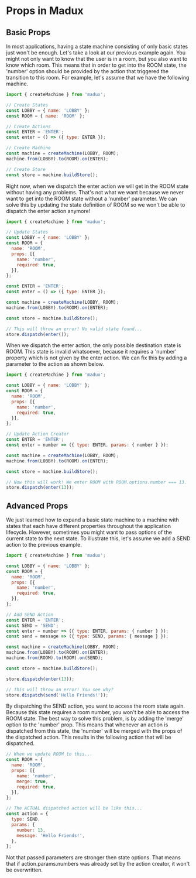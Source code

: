 
# Props in Madux

## Basic Props

In most applications, having a state machine consisting of only basic states just won't be enough. Let's take a look at our previous example again. You might not only want to know that the user is in a room, but you also want to know which room. This means that in order to get into the ROOM state, the 'number' option should be provided by the action that triggered the transition to this room. For example, let's assume that we have the following machine.

```js
import { createMachine } from 'madux';

// Create States
const LOBBY = { name: 'LOBBY' };
const ROOM = { name: 'ROOM' };

// Create Actions
const ENTER = 'ENTER';
const enter = () => ({ type: ENTER });

// Create Machine
const machine = createMachine(LOBBY, ROOM);
machine.from(LOBBY).to(ROOM).on(ENTER);

// Create Store
const store = machine.buildStore();
```

Right now, when we dispatch the enter action we will get in the ROOM state without having any problems. That's not what we want because we never want to get into the ROOM state without a 'number' parameter. We can solve this by updating the state definition of ROOM so we won't be able to dispatch the enter action anymore!

```js
import { createMachine } from 'madux';

// Update States
const LOBBY = { name: 'LOBBY' };
const ROOM = {
  name: 'ROOM',
  props: [{
    name: 'number',
    required: true,
  }],
};

const ENTER = 'ENTER';
const enter = () => ({ type: ENTER });

const machine = createMachine(LOBBY, ROOM);
machine.from(LOBBY).to(ROOM).on(ENTER);

const store = machine.buildStore();

// This will throw an error! No valid state found...
store.dispatch(enter());
```

When we dispatch the enter action, the only possible destination state is ROOM. This state is invalid whatsoever, because it requires a 'number' property which is not given by the enter action. We can fix this by adding a parameter to the action as shown below.

```js
import { createMachine } from 'madux';

const LOBBY = { name: 'LOBBY' };
const ROOM = {
  name: 'ROOM',
  props: [{
    name: 'number',
    required: true,
  }],
};

// Update Action Creator
const ENTER = 'ENTER';
const enter = number => ({ type: ENTER, params: { number } });

const machine = createMachine(LOBBY, ROOM);
machine.from(LOBBY).to(ROOM).on(ENTER);

const store = machine.buildStore();

// Now this will work! We enter ROOM with ROOM.options.number === 13.
store.dispatch(enter(13));
```

## Advanced Props

We just learned how to expand a basic state machine to a machine with states that each have different properties throughout the application lifecycle. However, sometimes you might want to pass options of the current state to the next state. To illustrate this, let's assume we add a SEND action to the previous example.

```js
import { createMachine } from 'madux';

const LOBBY = { name: 'LOBBY' };
const ROOM = {
  name: 'ROOM',
  props: [{
    name: 'number',
    required: true,
  }],
};

// Add SEND Action
const ENTER = 'ENTER';
const SEND = 'SEND';
const enter = number => ({ type: ENTER, params: { number } });
const send = message => ({ type: SEND, params: { message } });

const machine = createMachine(LOBBY, ROOM);
machine.from(LOBBY).to(ROOM).on(ENTER);
machine.from(ROOM).to(ROOM).on(SEND);

const store = machine.buildStore();

store.dispatch(enter(13));

// This will throw an error! You see why?
store.dispatch(send('Hello Friends!'));
```

By dispatching the SEND action, you want to access the room state again. Because this state requires a room number, you won't be able to access the ROOM state. The best way to solve this problem, is by adding the 'merge' option to the 'number' prop. This means that whenever an action is dispatched from this state, the 'number' will be merged with the props of the dispatched action. This results in the following action that will be dispatched.

```js
// When we update ROOM to this...
const ROOM = {
  name: 'ROOM',
  props: [{
    name: 'number',
    merge: true,
    required: true,
  }],
};

// The ACTUAL dispatched action will be like this...
const action = {
  type: SEND,
  params: {
    number: 13,
    message: 'Hello Friends!',
  },
};
```

Not that passed parameters are stronger then state options. That means that if action.params.numbers was already set by the action creator, it won't be overwritten.
